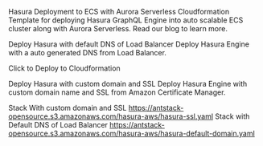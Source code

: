 Hasura Deployment to ECS with Aurora Serverless
Cloudformation Template for deploying Hasura GraphQL Engine into auto scalable ECS cluster along with Aurora Serverless. Read our blog to learn more.

Deploy Hasura with default DNS of Load Balancer
Deploy Hasura Engine with a auto generated DNS from Load Balancer.

Click to Deploy to Cloudformation

Deploy Hasura with custom domain and SSL
Deploy Hasura Engine with custom domain name and SSL from Amazon Certificate Manager.

Stack With custom domain and SSL
https://antstack-opensource.s3.amazonaws.com/hasura-aws/hasura-ssl.yaml
Stack with Default DNS of Load Balancer
https://antstack-opensource.s3.amazonaws.com/hasura-aws/hasura-default-domain.yaml
